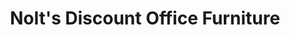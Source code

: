 ---
title: "Nolt's Discount Office Furniture"
url: /ephrata/nolts-discount-office-furniture/
shop: furniture
---